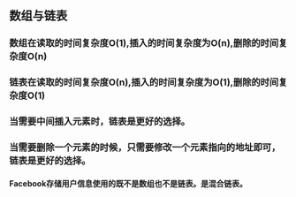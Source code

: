 ## 数组与链表
### 数组在读取的时间复杂度O(1),插入的时间复杂度为O(n),删除的时间复杂度O(n)
### 链表在读取的时间复杂度O(n),插入的时间复杂度为O(1),删除的时间复杂度O(1)

### 当需要中间插入元素时，链表是更好的选择。
### 当需要删除一个元素的时候，只需要修改一个元素指向的地址即可，链表是更好的选择。

#### Facebook存储用户信息使用的既不是数组也不是链表。是混合链表。